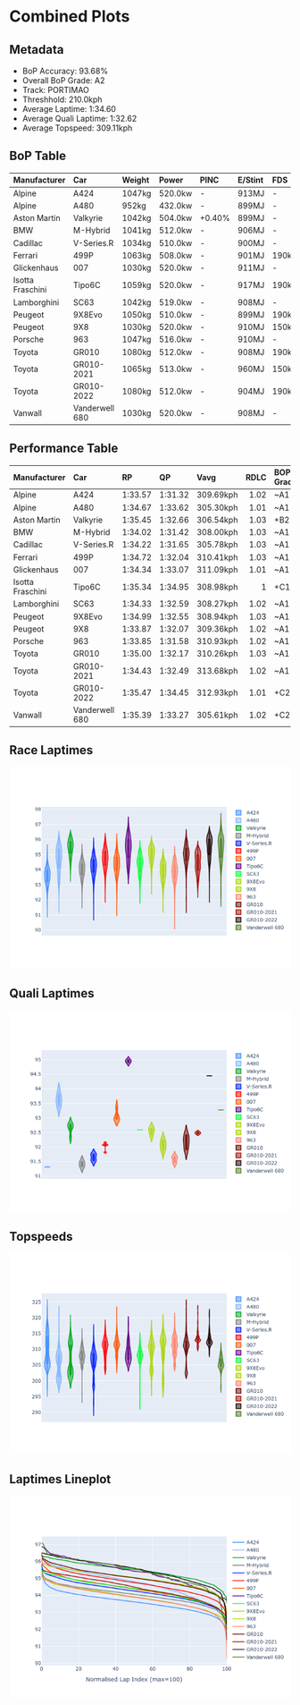 # Combined Plots

## Metadata

- BoP Accuracy: 93.68%
- Overall BoP Grade: A2
- Track: PORTIMAO
- Threshhold: 210.0kph
- Average Laptime: 1:34.60
- Average Quali Laptime: 1:32.62
- Average Topspeed: 309.11kph

## BoP Table
| Manufacturer     | Car            | Weight   | Power   | PINC   | E/Stint   | FDS    | RDP    | QDP    | TDP    |
|:-----------------|:---------------|:---------|:--------|:-------|:----------|:-------|:-------|:-------|:-------|
| Alpine           | A424           | 1047kg   | 520.0kw | -      | 913MJ     | -      | 51.64% | 59.31% | 26.80% |
| Alpine           | A480           | 952kg    | 432.0kw | -      | 899MJ     | -      | 53.05% | 74.07% | 48.97% |
| Aston Martin     | Valkyrie       | 1042kg   | 504.0kw | +0.40% | 899MJ     | -      | 53.50% | 53.33% | 21.51% |
| BMW              | M-Hybrid       | 1041kg   | 512.0kw | -      | 906MJ     | -      | 52.89% | 56.22% | 33.41% |
| Cadillac         | V-Series.R     | 1034kg   | 510.0kw | -      | 900MJ     | -      | 48.63% | 60.80% | 19.01% |
| Ferrari          | 499P           | 1063kg   | 508.0kw | -      | 901MJ     | 190kph | 51.38% | 44.98% | 9.83%  |
| Glickenhaus      | 007            | 1030kg   | 520.0kw | -      | 911MJ     | -      | 46.15% | 49.30% | 41.45% |
| Isotta Fraschini | Tipo6C         | 1059kg   | 520.0kw | -      | 917MJ     | 190kph | 43.95% | 47.22% | 31.53% |
| Lamborghini      | SC63           | 1042kg   | 519.0kw | -      | 908MJ     | -      | 48.33% | 60.95% | 28.65% |
| Peugeot          | 9X8Evo         | 1050kg   | 510.0kw | -      | 899MJ     | 190kph | 48.87% | 52.78% | 15.41% |
| Peugeot          | 9X8            | 1030kg   | 520.0kw | -      | 910MJ     | 150kph | 54.54% | 58.39% | 9.69%  |
| Porsche          | 963            | 1047kg   | 516.0kw | -      | 910MJ     | -      | 50.70% | 44.30% | 29.51% |
| Toyota           | GR010          | 1080kg   | 512.0kw | -      | 908MJ     | 190kph | 51.09% | 52.71% | 11.46% |
| Toyota           | GR010-2021     | 1065kg   | 513.0kw | -      | 960MJ     | 150kph | 54.08% | 54.81% | 9.72%  |
| Toyota           | GR010-2022     | 1080kg   | 512.0kw | -      | 904MJ     | 190kph | 53.45% | 68.83% | 9.58%  |
| Vanwall          | Vanderwell 680 | 1030kg   | 520.0kw | -      | 908MJ     | -      | 49.68% | 60.93% | 34.43% |

## Performance Table
| Manufacturer     | Car            | RP      | QP      | Vavg      |   RDLC | BOP-Grade   | Match   |
|:-----------------|:---------------|:--------|:--------|:----------|-------:|:------------|:--------|
| Alpine           | A424           | 1:33.57 | 1:31.32 | 309.69kph |   1.02 | ~A1         | 99.72%  |
| Alpine           | A480           | 1:34.67 | 1:33.62 | 305.30kph |   1.01 | ~A1         | 97.34%  |
| Aston Martin     | Valkyrie       | 1:35.45 | 1:32.66 | 306.54kph |   1.03 | +B2         | 84.93%  |
| BMW              | M-Hybrid       | 1:34.02 | 1:31.42 | 308.00kph |   1.03 | ~A1         | 99.91%  |
| Cadillac         | V-Series.R     | 1:34.22 | 1:31.65 | 305.78kph |   1.03 | ~A1         | 99.81%  |
| Ferrari          | 499P           | 1:34.72 | 1:32.04 | 310.41kph |   1.03 | ~A1         | 98.49%  |
| Glickenhaus      | 007            | 1:34.34 | 1:33.07 | 311.09kph |   1.01 | ~A1         | 99.50%  |
| Isotta Fraschini | Tipo6C         | 1:35.34 | 1:34.95 | 308.98kph |   1    | +C1         | 76.12%  |
| Lamborghini      | SC63           | 1:34.33 | 1:32.59 | 308.27kph |   1.02 | ~A1         | 100.00% |
| Peugeot          | 9X8Evo         | 1:34.99 | 1:32.55 | 308.94kph |   1.03 | ~A1         | 100.00% |
| Peugeot          | 9X8            | 1:33.87 | 1:32.07 | 309.36kph |   1.02 | ~A1         | 99.84%  |
| Porsche          | 963            | 1:33.85 | 1:31.58 | 310.93kph |   1.02 | ~A1         | 99.23%  |
| Toyota           | GR010          | 1:35.00 | 1:32.17 | 310.26kph |   1.03 | ~A1         | 96.61%  |
| Toyota           | GR010-2021     | 1:34.43 | 1:32.49 | 313.68kph |   1.02 | ~A1         | 100.00% |
| Toyota           | GR010-2022     | 1:35.47 | 1:34.45 | 312.93kph |   1.01 | +C2         | 74.34%  |
| Vanwall          | Vanderwell 680 | 1:35.39 | 1:33.27 | 305.61kph |   1.02 | +C2         | 72.99%  |

## Race Laptimes
![Race Laptimes](images/race_violin.png)

## Quali Laptimes
![Quali Laptimes](images/quali_violin.png)

## Topspeeds
![Topspeeds](images/topspeed_violin.png)

## Laptimes Lineplot
![Laptimes Lineplot](images/laptime_line.png)

